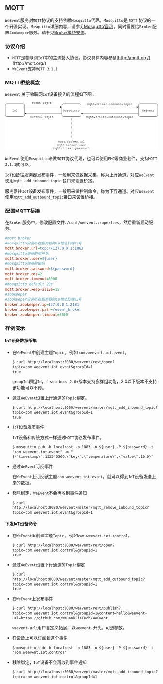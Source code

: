 ## MQTT
`WeEvent`服务对`MQTT`协议的支持依赖`Mosquitto`代理。`Mosquitto`是 `MQTT` 协议的一个开源实现。`Mosquitto`详细内容，请参见[Mosquitto官网](https://mosquitto.org/) 。同时需要给`Broker`配置`Zookeeper`服务。请参见[Broker模块安装](../install/module/broker.html)。

### 协议介绍

- `MQTT`是物联网`IoT`中的主流接入协议，协议具体内容参见[http://mqtt.org/](http://mqtt.org/) 
- `WeEvent`支持`MQTT 3.1.1`
### MQTT桥接概念

`WeEvent` 关于物联网`IoT`设备接入的流程如下图：

  ![](../image/mqtt.png)

`WeEvent`使用`Mosquitto`来做`MQTT`协议代理，也可以使用`EMQ`等商业软件，支持`MQTT 3.1.1`就可以。

`IoT`设备往服务器发布事件，一般用来做数据采集，称为上行通道。对应`WeEvent`使用`mqtt_add_inbound_topic` 接口来设置桥接。

服务器往`IoT`设备发布事件，一般用来做控制命令，称为下行通道。对应`WeEvent`使用`mqtt_add_outbound_topic`接口来设置桥接。

### 配置MQTT桥接

 在`Broker`服务中，修改配置文件`./conf/weevent.properties`，然后重新启动服务。

  ```ini
#mqtt broker
#mosquitto安装所在服务器的ip地址及端口号
mqtt.broker.url=tcp://127.0.0.1:1883
#mosquitto使用的用户名  
mqtt.broker.user=${user}  
#mosquitto使用的密码               
mqtt.broker.password=${password}           
mqtt.broker.qos=2
mqtt.broker.timeout=5000
#mosquitto default 20s
mqtt.broker.keep-alive=15
#zookeeper
#zookeeper安装所在服务器的ip地址及端口号
broker.zookeeper.ip=127.0.0.1:2181     
broker.zookeeper.path=/event_broker
broker.zookeeper.timeout=3000
  ```

### 样例演示

#### IoT设备数据采集

- 在`WeEvent`中创建主题`Topic` ，例如 `com.weevent.iot.event`。

  ```shell
  $ curl http://localhost:8080/weevent/rest/open?topic=com.weevent.iot.event&groupId=1
  true
  ```
  
  `groupId`:群组`Id`，`fisco-bcos 2.0+`版本支持多群组功能，2.0以下版本不支持该功能可以不传。
  
- 通过`WeEvent`设置上行通道的`Topic`绑定。

  ```shell
  $ curl http://localhost:8080/weevent/master/mqtt_add_inbound_topic?topic=com.weevent.iot.event&groupId=1
  true
  ```


- `IoT`设备发布事件

  `IoT`设备和传统方式一样通过`MQTT`协议发布事件。

  ```shell
  $ mosquitto_pub -h localhost -p 1883 -u ${user} -P ${password} -t "com.weevent.iot.event" -m "{\"timestamp\":133345566,\"key\":\"temperature\",\"value\":10.0}"
  ```


- 通过`WeEvent`订阅事件

  在`WeEvent`上订阅该主题`com.weevent.iot.event`，就可以得到`IoT`设备发送上来的数据。

- 移除绑定，`WeEvent`不会再收到事件通知

  ```shell
  $ curl http://localhost:8080/weevent/master/mqtt_remove_inbound_topic?topic=com.weevent.iot.event&groupId=1
  ```

#### 下发IoT设备命令

- 在`WeEvent`里创建主题`Topic` ，例如`com.weevent.iot.control`。

  ```shell
  $ curl http://localhost:8080/weevent/rest/open?topic=com.weevent.iot.control&groupId=1
  true
  ```


- 通过`WeEvent`设置下行通道的`Topic`绑定

  ```shell
  $ curl http://localhost:8080/weevent/master/mqtt_add_outbound_topic?topic=com.weevent.iot.control&groupId=1
  true
  ```


- 在`WeEvent`上发布事件

  ```shell
  $ curl http://localhost:8080/weevent/rest/publish?topic=com.weevent.iot.control&groupId=1&content=hello&weevent-url=https://github.com/WeBankFinTech/WeEvent
  ```
  
  `weevent-url`:用户自定义拓展，以`weevent-`开头。可选参数。
  
- 在设备上可以订阅到这个事件

  ```shell
  $ mosquitto_sub -h localhost -p 1883 -u ${user} -P ${password} -t "com.weevent.iot.control"
  ```


- 移除绑定，`IoT`设备不会再收到事件通知

  ```shell
  $ curl http://localhost:8080/weevent/master/mqtt_add_inbound_topic?topic=com.weevent.iot.control&groupId=1
  ```
